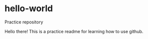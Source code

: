 # hello-world
Practice repository

Hello there! This is a practice readme for learning how to use github.
